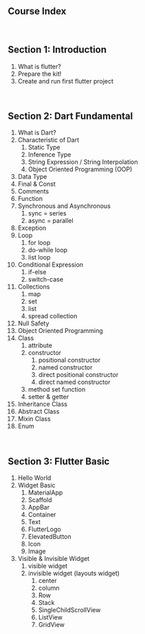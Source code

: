 ## Course Index

&emsp;
## Section 1: Introduction 

1. What is flutter?
2. Prepare the kit!
3. Create and run first flutter project

&emsp;
## Section 2: Dart Fundamental

1. What is Dart?
2. Characteristic of Dart
      1. Static Type
      2. Inference Type
      3. String Expression / String Interpolation
      4. Object Oriented Programming (OOP)
3. Data Type
4. Final & Const
5. Comments
6. Function
7. Synchronous and Asynchronous 
      1. sync = series
      2. async = parallel
8. Exception
9. Loop
      1. for loop
      2. do-while loop
      3. list loop
10. Conditional Expression
      1. if-else
      2. switch-case
11. Collections
      1. map
      2. set
      3. list
      4. spread collection
12. Null Safety
13. Object Oriented Programming
14. Class
      1. attribute
      2. constructor
            1. positional constructor
            2. named constructor
            3. direct positional constructor
            4. direct named constructor
      3. method set function
      4. setter & getter
15. Inheritance Class
16. Abstract Class
17. Mixin Class
18. Enum 

&emsp;
## Section 3: Flutter Basic

1. Hello World
2. Widget Basic
      1. MaterialApp
      2. Scaffold
      3. AppBar
      4. Container
      5. Text
      6. FlutterLogo
      7. ElevatedButton
      8. Icon
      9. Image
3. Visible & Invisible Widget
      1. visible widget
      2. invisible widget (layouts widget)
            1. center
            2. column
            3. Row 
            4. Stack
            5. SingleChildScrollView
            6. ListView
            7. GridView 
